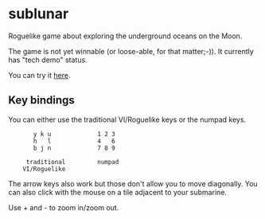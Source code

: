 # sublunar
Roguelike game about exploring the underground oceans on the Moon.

The game is not yet winnable (or loose-able, for that matter;-)).
It currently has "tech demo" status.

You can try it [here](https://stephanh42.github.io/sublunar/).

## Key bindings

You can either use the traditional VI/Roguelike keys or the numpad keys.

```
       y k u             1 2 3
       h   l             4   6
       b j n             7 8 9

     traditional         numpad
    VI/Roguelike
```

The arrow keys also work but those don't allow you to move diagonally.
You can also click with the mouse on a tile adjacent to your submarine.

Use + and - to zoom in/zoom out.
